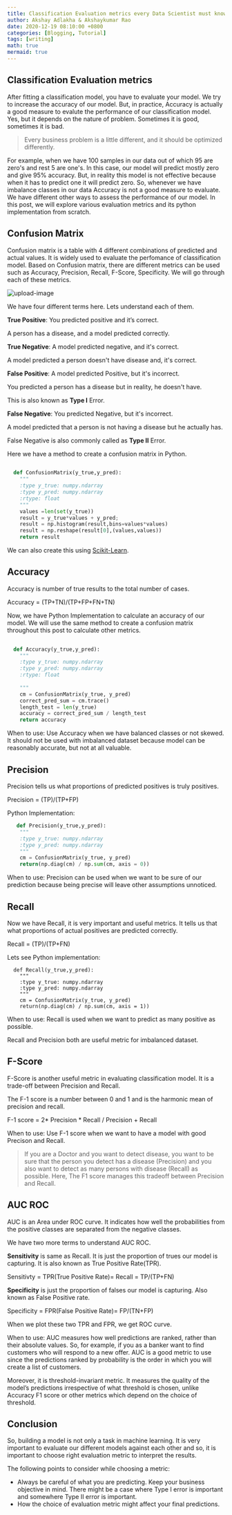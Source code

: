 ```yaml
---
title: Classification Evaluation metrics every Data Scientist must know And when exactly to use them?
author: Akshay Adlakha & Akshaykumar Rao
date: 2020-12-19 08:10:00 +0800
categories: [Blogging, Tutorial]
tags: [writing]
math: true
mermaid: true
---
```



## Classification Evaluation metrics

After fitting a classification model, you have to evaluate your model. We try to increase the accuracy of our model. But, in practice, Accuracy is actually a good measure to evalute the performance of our classification model. Yes, but it depends on the nature of problem. Sometimes it is good, sometimes it is bad.  

> Every business problem is a little different, and it should be optimized differently.

For example, when we have 100 samples in our data out of which 95 are zero's and rest 5 are one's. In this case, our model will predict mostly zero and give 95% accuracy. But, in reality this model is not effective because when it has to predict one it will predict zero. So, whenever we have imbalance classes in our data Accuracy is not a good measure to evaluate. We have different other ways to assess the performance of our model. In this post, we will explore various evaluation metrics and its python implementation from scratch. 

## Confusion Matrix

Confusion matrix is a table with 4 different combinations of predicted and actual values. It is widely used to evaluate the perfomance of classification model. Based on Confusion matrix, there are different metrics can be used such as Accuracy, Precision, Recall, F-Score, Specificity. We will go through each of these metrics.

![upload-image](/assets/img/sample/confusion.png)

We have four different terms here. Lets understand each of them.

<b>True Positive</b>: You predicted positive and it’s correct.

A person has a disease, and a model predicted correctly.

<b>True Negative</b>: A model predicted negative, and it's correct.

A model predicted a person doesn't have disease and, it's correct.

<b>False Positive</b>: A model predicted Positive, but it's incorrect.

You predicted a person has a disease but in reality, he doesn't have.

This is also known as <b> Type I</b> Error. 

<b>False Negative</b>: You predicted Negative, but it's incorrect.

A model predicted that a person is not having a disease but he actually has.

False Negative is also commonly called as <b> Type II</b> Error. 

Here we have a method to create a confusion matrix in Python.

``` python
  
  def ConfusionMatrix(y_true,y_pred):
    """
    :type y_true: numpy.ndarray
    :type y_pred: numpy.ndarray
    :rtype: float
    """
    values =len(set(y_true))
    result = y_true*values + y_pred;
    result = np.histogram(result,bins=values*values)
    result = np.reshape(result[0],(values,values))
    return result

```

We can also create this using [Scikit-Learn](https://scikit-learn.org/stable/modules/generated/sklearn.metrics.confusion_matrix.html).

## Accuracy

Accuracy is number of true results to the total number of cases.

Accuracy = (TP+TN)/(TP+FP+FN+TN)

Now, we have Python Implementation to calculate an accuracy of our model. We will use the same method to create a confusion matrix throughout this post to calculate other metrics.

```python
  
  def Accuracy(y_true,y_pred):
    """
    :type y_true: numpy.ndarray
    :type y_pred: numpy.ndarray
    :rtype: float
    
    """
    cm = ConfusionMatrix(y_true, y_pred)
    correct_pred_sum = cm.trace()
    length_test = len(y_true)
    accuracy = correct_pred_sum / length_test
    return accuracy
```

When to use: Use Accuracy when we have balanced classes or not skewed. It should not be used with imbalanced dataset because model can be reasonably accurate, but not at all valuable.

## Precision

Precision tells us what proportions of predicted positives is truly positives.

Precision = (TP)/(TP+FP)

Python Implementation:

```python
   def Precision(y_true,y_pred):
    """
    :type y_true: numpy.ndarray
    :type y_pred: numpy.ndarray
    """
    cm = ConfusionMatrix(y_true, y_pred)
    return(np.diag(cm) / np.sum(cm, axis = 0)) 
```

When to use: Precision can be used when we want to be sure of our prediction because being precise will leave other assumptions unnoticed.

## Recall

Now we have Recall, it is very important and useful metrics. It tells us that what proportions of actual positives are predicted correctly.

Recall = (TP)/(TP+FN)

Lets see Python implementation:

```
  def Recall(y_true,y_pred):
    """
    :type y_true: numpy.ndarray
    :type y_pred: numpy.ndarray
    """
    cm = ConfusionMatrix(y_true, y_pred)
    return(np.diag(cm) / np.sum(cm, axis = 1))
```

When to use: Recall is used when we want to predict as many positive as possible. 

Recall and Precision both are useful metric for imbalanced dataset.

## F-Score

F-Score is another useful metric in evaluating classification model. It is a trade-off between Precision and Recall.

The F-1 score is a number between 0 and 1 and is the harmonic mean of precision and recall.

F-1 score = 2* Precision * Recall / Precision + Recall

When to use: Use F-1 score when we want to have a model with good Precison and Recall.

> If you are a Doctor and you want to detect disease, you want to be sure that the person you detect has a disease (Precision) and you also want to detect as many persons with disease (Recall) as possible. Here, The F1 score manages this tradeoff between Precision and Recall.

## AUC ROC

AUC is an Area under ROC curve. It indicates how well the probabilities from the positive classes are separated from the negative classes.

We have two more terms to understand AUC ROC.

<b>Sensitivity</b> is same as Recall. It is just the proportion of trues our model is capturing. It is also known as True Positive Rate(TPR).

Sensitivty = TPR(True Positive Rate)= Recall = TP/(TP+FN)

<b>Specificity</b> is just the proportion of falses our model is capturing. Also known as False Positive rate.

Specificity = FPR(False Positive Rate)= FP/(TN+FP)

When we plot these two TPR and FPR, we get ROC curve. 

When to use: AUC measures how well predictions are ranked, rather than their absolute values. So, for example, if you as a banker want to find customers who will respond to a new offer. AUC is a good metric to use since the predictions ranked by probability is the order in which you will create a list of customers. 

Moreover, it is threshold-invariant metric. It measures the quality of the model’s predictions irrespective of what threshold is chosen, unlike Accuracy F1 score or other metrics which depend on the choice of threshold.

## Conclusion

So, building a model is not only a task in machine learning. It is very important to evaluate our different models against each other and so, it is important to choose right evaluation metric to interpret the results. 

The following points to consider while choosing a metric:

- Always be careful of what you are predicting. Keep your business objective in mind. There might be a case where Type I error is important and somewhere Type II error is important.
- How the choice of evaluation metric might affect your final predictions.



